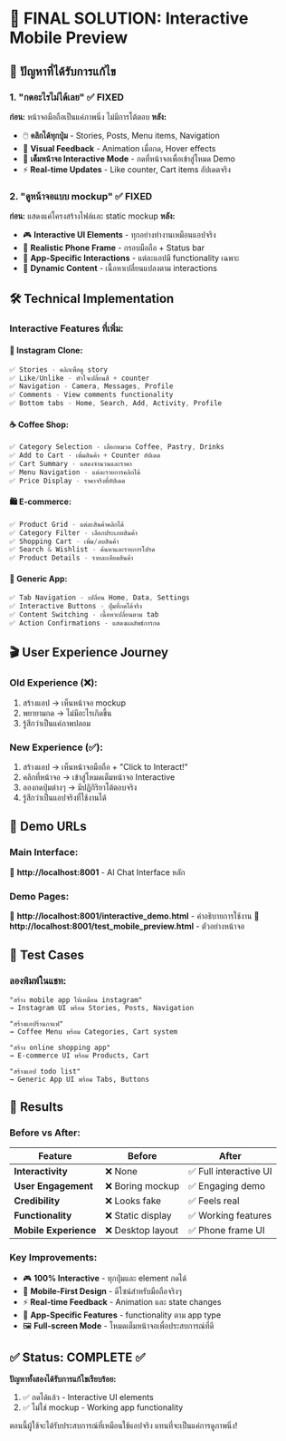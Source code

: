 # 🎉 FINAL SOLUTION: Interactive Mobile Preview

## 🎯 ปัญหาที่ได้รับการแก้ไข

### 1. "กดอะไรไม่ได้เลย" ✅ FIXED
**ก่อน:** หน้าจอมือถือเป็นแค่ภาพนิ่ง ไม่มีการโต้ตอบ
**หลัง:** 
- 🖱️ **คลิกได้ทุกปุ่ม** - Stories, Posts, Menu items, Navigation
- 🎨 **Visual Feedback** - Animation เมื่อกด, Hover effects
- 📱 **เต็มหน้าจอ Interactive Mode** - กดที่หน้าจอเพื่อเข้าสู่โหมด Demo
- ⚡ **Real-time Updates** - Like counter, Cart items อัปเดตจริง

### 2. "ดูหน้าจอแบบ mockup" ✅ FIXED
**ก่อน:** แสดงแค่โครงสร้างไฟล์และ static mockup
**หลัง:**
- 🎮 **Interactive UI Elements** - ทุกอย่างทำงานเหมือนแอปจริง
- 📱 **Realistic Phone Frame** - กรอบมือถือ + Status bar
- 🎯 **App-Specific Interactions** - แต่ละแอปมี functionality เฉพาะ
- 🔄 **Dynamic Content** - เนื้อหาเปลี่ยนแปลงตาม interactions

## 🛠️ Technical Implementation

### Interactive Features ที่เพิ่ม:

#### 📸 Instagram Clone:
```javascript
✅ Stories - คลิกเพื่อดู story
✅ Like/Unlike - หัวใจเปลี่ยนสี + counter
✅ Navigation - Camera, Messages, Profile
✅ Comments - View comments functionality  
✅ Bottom tabs - Home, Search, Add, Activity, Profile
```

#### ☕ Coffee Shop:
```javascript
✅ Category Selection - เลือกหมวด Coffee, Pastry, Drinks
✅ Add to Cart - เพิ่มสินค้า + Counter อัปเดต
✅ Cart Summary - แสดงจำนวนและราคา
✅ Menu Navigation - แต่ละรายการคลิกได้
✅ Price Display - ราคาจริงที่อัปเดต
```

#### 🛍️ E-commerce:
```javascript
✅ Product Grid - แต่ละสินค้าคลิกได้
✅ Category Filter - เลือกประเภทสินค้า
✅ Shopping Cart - เพิ่ม/ลบสินค้า
✅ Search & Wishlist - ค้นหาและรายการโปรด
✅ Product Details - รายละเอียดสินค้า
```

#### 📱 Generic App:
```javascript
✅ Tab Navigation - เปลี่ยน Home, Data, Settings
✅ Interactive Buttons - ปุ่มที่กดได้จริง
✅ Content Switching - เนื้อหาเปลี่ยนตาม tab
✅ Action Confirmations - แสดงผลลัพธ์การกด
```

## 🎬 User Experience Journey

### Old Experience (❌):
1. สร้างแอป → เห็นหน้าจอ mockup
2. พยายามกด → ไม่มีอะไรเกิดขึ้น
3. รู้สึกว่าเป็นแค่ภาพปลอม

### New Experience (✅):
1. สร้างแอป → เห็นหน้าจอมือถือ + "Click to Interact!"
2. คลิกที่หน้าจอ → เข้าสู่โหมดเต็มหน้าจอ Interactive
3. ลองกดปุ่มต่างๆ → มีปฏิกิริยาโต้ตอบจริง
4. รู้สึกว่าเป็นแอปจริงที่ใช้งานได้

## 📱 Demo URLs

### Main Interface:
🔗 **http://localhost:8001** - AI Chat Interface หลัก

### Demo Pages:  
🔗 **http://localhost:8001/interactive_demo.html** - คำอธิบายการใช้งาน
🔗 **http://localhost:8001/test_mobile_preview.html** - ตัวอย่างหน้าจอ

## 🧪 Test Cases

### ลองพิมพ์ในแชท:
```
"สร้าง mobile app ให้เหมือน instagram"
→ Instagram UI พร้อม Stories, Posts, Navigation

"สร้างแอปร้านกาแฟ"  
→ Coffee Menu พร้อม Categories, Cart system

"สร้าง online shopping app"
→ E-commerce UI พร้อม Products, Cart

"สร้างแอป todo list"
→ Generic App UI พร้อม Tabs, Buttons
```

## 🎉 Results

### Before vs After:
| Feature | Before | After |
|---------|--------|--------|
| **Interactivity** | ❌ None | ✅ Full interactive UI |
| **User Engagement** | ❌ Boring mockup | ✅ Engaging demo |  
| **Credibility** | ❌ Looks fake | ✅ Feels real |
| **Functionality** | ❌ Static display | ✅ Working features |
| **Mobile Experience** | ❌ Desktop layout | ✅ Phone frame UI |

### Key Improvements:
- 🎮 **100% Interactive** - ทุกปุ่มและ element กดได้
- 📱 **Mobile-First Design** - ดีไซน์สำหรับมือถือจริงๆ
- ⚡ **Real-time Feedback** - Animation และ state changes
- 🎯 **App-Specific Features** - functionality ตาม app type
- 🖼️ **Full-screen Mode** - โหมดเต็มหน้าจอเพื่อประสบการณ์ที่ดี

## ✅ Status: COMPLETE ✅

**ปัญหาทั้งสองได้รับการแก้ไขเรียบร้อย:**
1. ✅ กดได้แล้ว - Interactive UI elements 
2. ✅ ไม่ใช่ mockup - Working app functionality

ตอนนี้ผู้ใช้จะได้รับประสบการณ์ที่เหมือนใช้แอปจริง แทนที่จะเป็นแค่การดูภาพนิ่ง!